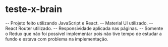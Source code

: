 # teste-x-brain


-- Projeto feito utilizando JavaScript e React.
-- Material UI utilizado.
-- React Router utilizado.
-- Responsividade aplicada nas páginas.
-- Somente o Redux que não foi possível implementar pois não tive tempo de estudar a fundo e estava com problema na implementação.
